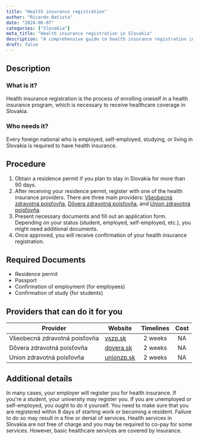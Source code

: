 ```yaml
---
title: "Health insurance registration"
author: "Ricardo Batista"
date: "2024-06-07"
categories: ["Slovakia"]
meta_title: "Health insurance registration in Slovakia"
description: "A comprehensive guide to health insurance registration in Slovakia."
draft: false
---
```


## Description
### What is it?
Health insurance registration is the process of enrolling oneself in a health insurance program, which is necessary to receive healthcare coverage in Slovakia.

### Who needs it?
Every foreign national who is employed, self-employed, studying, or living in Slovakia is required to have health insurance.

## Procedure
1. Obtain a residence permit if you plan to stay in Slovakia for more than 90 days.
2. After receiving your residence permit, register with one of the health insurance providers. There are three main providers: [Všeobecná zdravotná poisťovňa](https://www.vszp.sk/), [Dôvera zdravotná poisťovňa](https://www.dovera.sk/), and [Union zdravotná poisťovňa](https://www.unionzp.sk/).
3. Present necessary documents and fill out an application form. Depending on your status (student, employed, self-employed, etc.), you might need additional documents.
4. Once approved, you will receive confirmation of your health insurance registration.

## Required Documents
- Residence permit
- Passport
- Confirmation of employment (for employees)
- Confirmation of study (for students)

## Providers that can do it for you

| Provider                            |             Website                |     Timelines   |       Cost       |
| ---------------------------------   | --------------------------------- |  :-------------:| :--------------: |
| Všeobecná zdravotná poisťovňa       |  [vszp.sk](https://www.vszp.sk/)  |    2 weeks      |        NA        |
| Dôvera zdravotná poisťovňa          |  [dovera.sk](https://www.dovera.sk/)|   2 weeks      |        NA        |
| Union zdravotná poisťovňa           |  [unionzp.sk](https://www.unionzp.sk/)|  2 weeks     |        NA        |

## Additional details
In many cases, your employer will register you for health insurance. If you're a student, your university may register you. If you are unemployed or self-employed, you ought to do it yourself. You need to make sure that you are registered within 8 days of starting work or becoming a resident. Failure to do so may result in a fine or denial of services.
Health services in Slovakia are not free of charge and you may be required to co-pay for some services. However, basic healthcare services are covered by insurance.